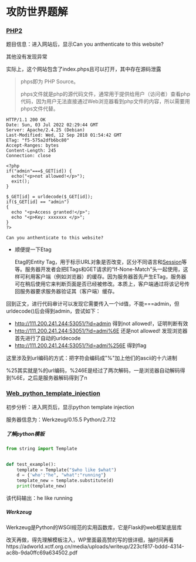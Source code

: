 # 攻防世界题解

### [PHP2 ](https://adworld.xctf.org.cn/challenges/details?hash=cfde0863-d43b-40f2-94c9-fadcb1fea968_2&task_category_id=3)

题目信息：进入网站后，显示Can you anthenticate to this website?

其他没有发现异常

实际上，这个网站包含了index.phps且可以打开，其中存在源码泄露

> phps即为 PHP Source。
>
> phps文件就是php的源代码文件，通常用于提供给用户（访问者）查看php代码，因为用户无法直接通过Web浏览器看到php文件的内容，所以需要用phps文件代替。

```php+HTML
HTTP/1.1 200 OK
Date: Sun, 03 Jul 2022 02:29:44 GMT
Server: Apache/2.4.25 (Debian)
Last-Modified: Wed, 12 Sep 2018 01:54:42 GMT
ETag: "f5-575a2dfb6bc80"
Accept-Ranges: bytes
Content-Length: 245
Connection: close

<?php
if("admin"===$_GET[id]) {
  echo("<p>not allowed!</p>");
  exit();
}

$_GET[id] = urldecode($_GET[id]);
if($_GET[id] == "admin")
{
  echo "<p>Access granted!</p>";
  echo "<p>Key: xxxxxxx </p>";
}
?>

Can you anthenticate to this website?

```

- 顺便提一下Etag

  Etag的Entity Tag，用于标示URL对象是否改变，区分不同语言和[Session](https://baike.baidu.com/item/Session)等等。服务器开发者会把ETags和GET请求的“If-None-Match”头一起使用，这样可利用客户端（例如浏览器）的缓存。因为服务器首先产生ETag，服务器可在稍后使用它来判断页面是否已经被修改。本质上，客户端通过将该记号传回服务器要求服务器验证其（客户端）缓存。

回到正文，进行代码审计可以发现它需要传入一个id值，不能===admin，但urldecode()后会得到admin，尝试如下：

- http://111.200.241.244:53051/?id=admin 得到not allowed!，证明判断有效
- http://111.200.241.244:53051/?id=admi%6E 还是not allowed! 发现浏览器首先进行了自动的urldecode
- http://111.200.241.244:53051/?id=admi%256E 得到flag

这里涉及到url编码的方式：把字符会编码成"%"加上他们的ascii的十六进制

%25其实就是%的url编码，%246E是经过了两次解码，一是浏览器自动解码得到%6E，之后是服务器解码得到了n



### [Web_python_template_injection](https://adworld.xctf.org.cn/challenges/details?hash=8fe14e15-d91a-4557-a1b0-301700d3d25c_2)

初步分析：进入网页后，显示python template injection

服务器信息为：Werkzeug/0.15.5 Python/2.7.12

##### 了解python模板

```python
from string import Template


def test_example():
    template = Template("$who like $what")
    d = {'who':"he", "what":"running"}
    template_new = template.substitute(d)
    print(template_new)

```

该代码输出：he like running

##### Werkzeug

Werkzeug是Python的WSGI规范的实用函数库，它是Flask的web框架底层库

改天再做，得先理解模板注入，WP里面最高赞的写的很详细，抽时间再看https://adworld.xctf.org.cn/media/uploads/writeup/223cf817-bddd-4314-ac8b-9da0ffc69a634502.pdf

